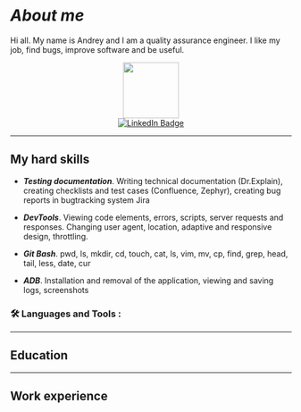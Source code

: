# ***About me***
Hi all. 
My name is Andrey and I am a quality assurance engineer. 
I like my job, find bugs, improve software and be useful.
<div id="header" align="center">
  <img src="https://media.giphy.com/media/ZfU11ODanloCA/giphy.gif" width="100"/>
</div>
<div id="badges" align="center">
  <a href="https://www.linkedin.com/in/andrey-mozhaev-a90731133">
    <img src="https://img.shields.io/badge/LinkedIn-blue?style=for-the-badge&logo=linkedin&logoColor=white" alt="LinkedIn Badge"/>
  </a>
</div>

___

## **My hard skills**
* ***Testing documentation***. Writing technical documentation (Dr.Explain), creating checklists and test cases (Confluence, Zephyr), creating bug reports in bugtracking system Jira

* ***DevTools***. Viewing code elements, errors, scripts, server requests and
responses. Changing user agent, location, adaptive and
responsive design, throttling.

* ***Git Bash***. pwd, ls, mkdir, cd, touch, cat, ls, vim, mv, cp, find, grep, head, tail,
less, date, cur

* ***ADB***. Installation and removal of the application, viewing and saving
logs, screenshots

### :hammer_and_wrench: Languages and Tools :

___

## **Education**

___

## **Work experience**

<!--
**AndreyM0zhaev/AndreyM0zhaev** is a ✨ _special_ ✨ repository because its `README.md` (this file) appears on your GitHub profile.

Here are some ideas to get you started:

- 🔭 I’m currently working on ...
- 🌱 I’m currently learning ...
- 👯 I’m looking to collaborate on ...
- 🤔 I’m looking for help with ...
- 💬 Ask me about ...
- 📫 How to reach me: ...
- 😄 Pronouns: ...
- ⚡ Fun fact: ...
-->
